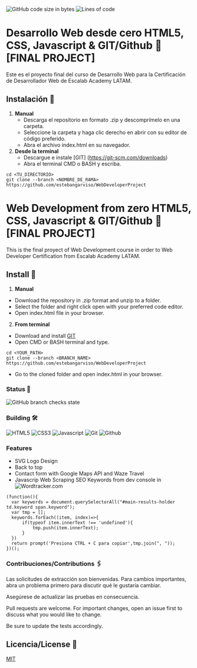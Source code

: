 ![GitHub code size in bytes](https://img.shields.io/github/languages/code-size/estebangarviso/WebDeveloperProject)
![Lines of code](https://img.shields.io/tokei/lines/github/estebangarviso/WebDeveloperProject)
# Desarrollo Web desde cero HTML5, CSS, Javascript & GIT/Github 🚀 [FINAL PROJECT]
Este es el proyecto final del curso de Desarrollo Web para la Certificación de Desarrollador Web de Escalab Academy LATAM.

## Instalación 🔧
1. **Manual**
   - Descarga el repositorio en formato .zip y descomprímelo en una carpeta.
   - Seleccione la carpeta y haga clic derecho en abrir con su editor de código preferido.
   - Abra el archivo index.html en su navegador.
2. **Desde la terminal**
   - Descargue e instale [GIT] (https://git-scm.com/downloads)
   - Abra el terminal CMD o BASH y escriba.
```
cd <TU_DIRECTORIO>
git clone --branch <NOMBRE_DE_RAMA> https://github.com/estebangarviso/WebDeveloperProject
```
# Web Development from zero HTML5, CSS, Javascript & GIT/Github 🚀 [FINAL PROJECT]
This is the final proyect of Web Development course in order to Web Developer Certification from Escalab Academy LATAM.

## Install 🔧
1. **Manual**
  - Download the repository in .zip format and unzip to a folder.
  - Select the folder and right click open with your preferred code editor.
  - Open index.html file in your browser.
2. **From terminal**
  - Download and install [GIT](https://git-scm.com/downloads)
  - Open CMD or BASH terminal and type.

```
cd <YOUR_PATH>
git clone --branch <BRANCH_NAME> https://github.com/estebangarviso/WebDeveloperProject
```
  - Go to the cloned folder and open index.html in your browser.
### Status 📖
![GitHub branch checks state](https://img.shields.io/github/checks-status/estebangarviso/WebDeveloperProject/main?style=solid)
### Building 🛠️
![HTML5](https://img.shields.io/badge/HTML-v5.0.0-E34F26?style=solid&logoColor=ffffff&labelColor=E34F26&logo=html5)
![CSS3](https://img.shields.io/badge/CSS-v3.0.0-1572B6?style=solid&labelColor=1572B6&logo=css3)
![Javascript](https://img.shields.io/badge/Javascript-ES9-F7DF1E?style=solid&labelColor=F7DF1E&logoColor=000000&logo=JavaScript)
![Git](https://img.shields.io/badge/Git-2.31.0-F05032?style=solid&labelColor=F05032&logoColor=ffffff&logo=Git)
![Github](https://img.shields.io/badge/Github--181717?style=solid&labelColor=181717&logoColor=ffffff&logo=GitHub)
### Features
  - SVG Logo Design
  - Back to top
  - Contact form with Google Maps API and Waze Travel
  - Javascrip Web Scraping SEO Keywords from dev console in ![Wordtracker.com](https://www.wordtracker.com/)
```
(function(){
  var keywords = document.querySelectorAll("#main-results-holder td.keyword span.keyword");
  var tmp = [];
  keywords.forEach((item, index)=>{
      if(typeof item.innerText !== 'undefined'){
          tmp.push(item.innerText);
      }
  })  
  return prompt('Presiona CTRL + C para copiar',tmp.join(", "));
})();
```
### Contribuciones/Contributions 🖇️
Las solicitudes de extracción son bienvenidas. Para cambios importantes, abra un problema primero para discutir qué le gustaría cambiar.

Asegúrese de actualizar las pruebas en consecuencia.

Pull requests are welcome. For important changes, open an issue first to discuss what you would like to change.

Be sure to update the tests accordingly.

## Licencia/License 📄
[MIT](https://choosealicense.com/licenses/mit/)

